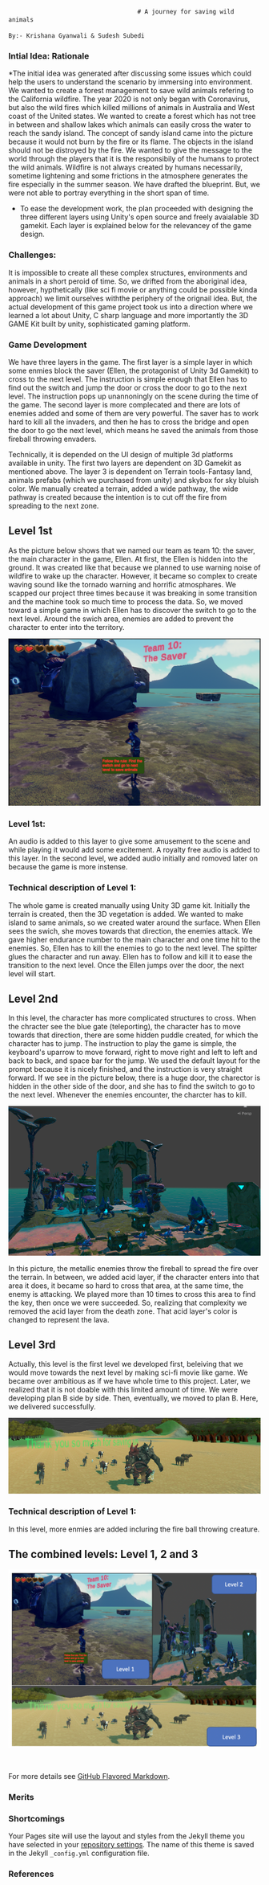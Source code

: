                                         # A journey for saving wild animals
                                                                                By:- Krishana Gyanwali & Sudesh Subedi

### Intial Idea: Rationale
*The initial idea was generated after discussing some issues which could help the users to understand the scenario by immersing into environment. We wanted to create a forest management to save wild animals refering to the California wildfire. The year 2020 is not only began with Coronavirus, but also the wild fires which killed millions of animals in Australia and West coast of the United states. We wanted to create a forest which has not tree in between and shallow lakes which animals can easily cross the water to reach the sandy island. The concept of sandy island came into the picture because it would not burn by the fire or its flame. The objects in the island should not be distroyed by the fire. We wanted to give the message to the world through the players that it is the responsibily of the humans to protect the wild animals. Wildfire is not always created by humans necessarily, sometime lightening and some frictions in the atmosphere generates the fire especially in the summer season. We have drafted the blueprint. But, we were not able to portray everything in the short span of time. 

* To ease the development work, the plan proceeded with designing the three different layers using Unity's open source and freely avaialable 3D gamekit. Each layer is explained below for the relevancey of the game design. 

### Challenges: 
It is impossible to create all these complex structures, environments and animals in a short peroid of time. So, we drifted from the aboriginal idea, however, hypthetically (like sci fi movie or anything could be possible kinda approach) we limit ourselves withthe periphery of the orignail idea. But, the actual development of this game project took us into a direction where we learned a lot about Unity, C sharp language and more importantly the 3D GAME Kit built by unity, sophisticated gaming platform.  

### Game Development

We have three layers in the game. The first layer is a simple layer in which some enmies block the saver (Ellen, the protagonist of Unity 3d Gamekit) to cross to the next level. The instruction is simple enough that Ellen has to find out the switch and jump the door or cross the door to go to the next level. The instruction pops up unannoningly on the scene during the time of the game. The second layer is more complecated and there are lots of enemies added and some of them are very powerful. The saver has to work hard to kill all the invaders, and then he has to cross the bridge and open the door to go the next level, which means he saved the animals from those fireball throwing envaders. 

Technically, it is depended on the UI design of multiple 3d platforms available in unity. The first two layers are dependent on 3D Gamekit as mentioned above. The layer 3 is dependent on Terrain tools-Fantasy land, animals prefabs (which we purchased from unity) and skybox for sky bluish color. We manually created a terrain, added a wide pathway, the wide pathway is created because the intention is to cut off the fire from spreading to the next zone.  

## Level 1st

As the picture below shows that we named our team as team 10: the saver, the main character in the game, Ellen. At first, the Ellen is hidden into the ground. It was created like that because we planned to use warning noise of wildfire to wake up the character. However, it became so complex to create waving sound like the tornado warning and horrific atmosphares. We scapped our project three times because it was breaking in some transition and the machine took so much time to process the data. So, we moved toward a simple game in which Ellen has to discover the switch to go to the next level. Around the swich area, enemies are added to prevent the character to enter into the territory. 

![image](https://github.com/kgyanwal/project2_final_level3/blob/master/img/layer1_image.png)

### Level 1st:
An audio is added to this layer to give some amusement to the scene and while playing it would add some excitement. A royalty free audio is added to this layer. In the second level, we added audio initially and romoved later on because the game is more instense. 


### Technical description of Level 1: 

The whole game is created manually using Unity 3D game kit. Initially the terrain is created, then the 3D vegetation is added. We wanted to make island to same animals, so we created water around the surface. When Ellen sees the swich, she moves towards that direction, the enemies attack. We gave higher endurance number to the main character and one time hit to the enemies. So, Ellen has to kill the enemies to go to the next level. The spitter glues the character and run away. Ellen has to follow and kill it to ease the transition to the next level. Once the Ellen jumps over the door, the next level will start. 

## Level 2nd

In this level, the character has more complicated structures to cross. When the chracter see the blue gate (teleporting), the character has to move towards that direction, there are some hidden puddle created, for which the character has to jump. The instruction to play the game is simple, the keyboard's uparrow to move forward, right to move right and left to left and back to back, and space bar for the jump. We used the default layout for the prompt because it is nicely finished, and the instruction is very straight forward. If we see in the picture below, there is a huge door, the charector is hidden in the other side of the door, and she has to find the switch to go to the next level. Whenever the enemies encounter, the charcter has to kill. 

![image](https://github.com/kgyanwal/project2_final_level3/blob/master/img/layer_2.png)

In this picture, the metallic enemies throw the fireball to spread the fire over the terrain. In between, we added acid layer, if the character enters into that area it does, it became so hard to cross that area, at the same time, the enemy is attacking. We played more than 10 times to cross this area to find the key, then once we were succeeded. So, realizing that complexity we removed the acid layer from the death zone. That acid layer's color is changed to represent the lava. 

## Level 3rd

Actually, this level is the first level we developed first, beleiving that we would move towards the next level by making sci-fi movie like game. We became over ambitious as if we have whole time to this project. Later, we realized that it is not doable with this limited amount of time. We were developing plan B side by side. Then, eventually, we moved to plan B. Here, we delivered successfully. 

![image](https://github.com/kgyanwal/project2_final_level3/blob/master/img/final_layer.png)

### Technical description of Level 1: 
In this level, more enmies are added incluring the fire ball throwing creature. 

## The combined levels: Level 1, 2 and 3
![image](https://github.com/kgyanwal/project2_final_level3/blob/master/img/p2.krishana_gyanwali.sudesh.png)

<div><img src="iimg/p2.krishana_gyanwali.sudesh.png" class="img-responsive" alt=""> </div>

For more details see [GitHub Flavored Markdown](https://guides.github.com/features/mastering-markdown/).

### Merits

### Shortcomings

Your Pages site will use the layout and styles from the Jekyll theme you have selected in your [repository settings](https://github.com/kgyanwal/project2_final_level3/settings). The name of this theme is saved in the Jekyll `_config.yml` configuration file.

### References


